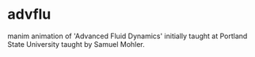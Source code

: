 # advflu
manim animation of 'Advanced Fluid Dynamics' initially taught at Portland State University taught by Samuel Mohler.  
